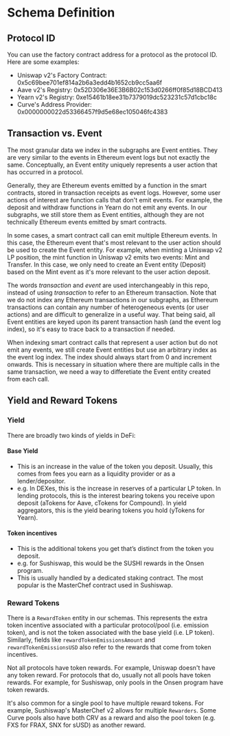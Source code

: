# Schema Definition

## Protocol ID

You can use the factory contract address for a protocol as the protocol ID. Here are some examples:

- Uniswap v2's Factory Contract: 0x5c69bee701ef814a2b6a3edd4b1652cb9cc5aa6f
- Aave v2's Registry: 0x52D306e36E3B6B02c153d0266ff0f85d18BCD413
- Yearn v2's Registry: 0xe15461b18ee31b7379019dc523231c57d1cbc18c
- Curve's Address Provider: 0x0000000022d53366457f9d5e68ec105046fc4383

## Transaction vs. Event

The most granular data we index in the subgraphs are Event entities. They are very similar to the events in Ethereum event logs but not exactly the same. Conceptually, an Event entity uniquely represents a user action that has occurred in a protocol.

Generally, they are Ethereum events emitted by a function in the smart contracts, stored in transaction receipts as event logs. However, some user actions of interest are function calls that don't emit events. For example, the deposit and withdraw functions in Yearn do not emit any events. In our subgraphs, we still store them as Event entities, although they are not technically Ethereum events emitted by smart contracts.

In some cases, a smart contract call can emit multiple Ethereum events. In this case, the Ethereum event that's most relevant to the user action should be used to create the Event entity. For example, when minting a Uniswap v2 LP position, the mint function in Uniswap v2 emits two events: Mint and Transfer. In this case, we only need to create an Event entity (Deposit) based on the Mint event as it's more relevant to the user action deposit.

The words *transaction* and *event* are used interchangeably in this repo, instead of using *transaction* to refer to an Ethereum transaction. Note that we do not index any Ethereum transactions in our subgraphs, as Ethereum transactions can contain any number of heterogeneous events (or user actions) and are difficult to generalize in a useful way. That being said, all Event entities are keyed upon its parent transaction hash (and the event log index), so it's easy to trace back to a transaction if needed.

When indexing smart contract calls that represent a user action but do not emit any events, we still create Event entities but use an arbitrary index as the event log index. The index should always start from 0 and increment onwards. This is necessary in situation where there are multiple calls in the same transaction, we need a way to differetiate the Event entity created from each call.

## Yield and Reward Tokens

### Yield

There are broadly two kinds of yields in DeFi:

#### Base Yield

- This is an increase in the value of the token you deposit. Usually, this comes from fees you earn as a liquidity provider or as a lender/depositor.
- e.g. In DEXes, this is the increase in reserves of a particular LP token. In lending protocols, this is the interest bearing tokens you receive upon deposit (aTokens for Aave, cTokens for Compound). In yield aggregators, this is the yield bearing tokens you hold (yTokens for Yearn).

#### Token incentives

- This is the additional tokens you get that’s distinct from the token you deposit.
- e.g. for Sushiswap, this would be the SUSHI rewards in the Onsen program.
- This is usually handled by a dedicated staking contract. The most popular is the MasterChef contract used in Sushiswap.

### Reward Tokens

There is a `RewardToken` entity in our schemas. This represents the extra token incentive associated with a particular protocol/pool (i.e. emission token), and is not the token associated with the base yield (i.e. LP token). Similarly, fields like `rewardTokenEmissionsAmount` and `rewardTokenEmissionsUSD` also refer to the rewards that come from token incentives.

Not all protocols have token rewards. For example, Uniswap doesn't have any token reward. For protocols that do, usually not all pools have token rewards. For example, for Sushiswap, only pools in the Onsen program have token rewards.

It's also common for a single pool to have multiple reward tokens. For example, Sushiswap's MasterChef v2 allows for multiple `Rewarders`. Some Curve pools also have both CRV as a reward and also the pool token (e.g. FXS for FRAX, SNX for sUSD) as another reward.
